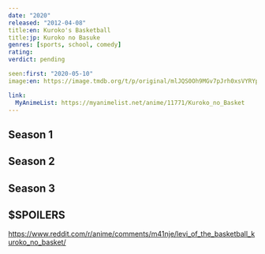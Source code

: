 ```yaml
---
date: "2020"
released: "2012-04-08"
title:en: Kuroko's Basketball
title:jp: Kuroko no Basuke
genres: [sports, school, comedy]
rating:
verdict: pending

seen:first: "2020-05-10"
image:en: https://image.tmdb.org/t/p/original/mlJQS0Oh9MGv7pJrh0xsVYRYpFp.jpg

link:
  MyAnimeList: https://myanimelist.net/anime/11771/Kuroko_no_Basket
---
```


## Season 1

## Season 2

## Season 3

## $SPOILERS

<https://www.reddit.com/r/anime/comments/m41nje/levi_of_the_basketball_kuroko_no_basket/>
